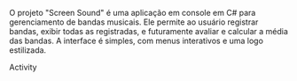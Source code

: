 O projeto "Screen Sound" é uma aplicação em console em C# para gerenciamento de bandas musicais. Ele permite ao usuário registrar bandas, exibir todas as registradas, e futuramente avaliar e calcular a média das bandas. A interface é simples, com menus interativos e uma logo estilizada.

 Activity
